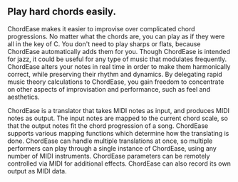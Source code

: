 Play hard chords easily.
------------------------

ChordEase makes it easier to improvise over complicated chord progressions. No matter what the chords are, you can play as if they were all in the key of C. You don't need to play sharps or flats, because ChordEase automatically adds them for you. Though ChordEase is intended for jazz, it could be useful for any type of music that modulates frequently. ChordEase alters your notes in real time in order to make them harmonically correct, while preserving their rhythm and dynamics. By delegating rapid music theory calculations to ChordEase, you gain freedom to concentrate on other aspects of improvisation and performance, such as feel and aesthetics.

ChordEase is a translator that takes MIDI notes as input, and produces MIDI notes as output. The input notes are mapped to the current chord scale, so that the output notes fit the chord progression of a song. ChordEase supports various mapping functions which determine how the translating is done. ChordEase can handle multiple translations at once, so multiple performers can play through a single instance of ChordEase, using any number of MIDI instruments. ChordEase parameters can be remotely controlled via MIDI for additional effects. ChordEase can also record its own output as MIDI data. 